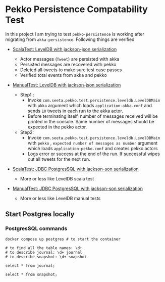 # Pekko Persistence Compatability Test

In this project I am trying to test `pekko-persistence` is working after migrating from `akka-persistence`. Following
things are verified

- [ScalaTest: LevelDB with jackson-json serialization](./src/test/scala/com/seeta/pekko/test/persistence/leveldb/LevelDBSpec.scala)
    - Actor messages (`Tweet`) are persisted with akka
    - Persisted messages are recovered with pekko
    - Deleted all tweets to make sure test case passes
    - Verified total events from akka and pekko
- [ManualTest: LevelDB with jackson-json serialization](./src/main/scala/com/seeta/pekko/test/persistence/leveldb/LevelDBMain.scala)
    - Step1 :
        - Invoke `com.seeta.pekko.test.persistence.leveldb.LevelDBMain` with `akka` argument which
          loads `application-akka.conf`
          and sends `10` tweets in each run to the akka actor.
        - Before terminating itself, number of messages received will be printed in the console. Same number of messages
          should be expected in the pekko actor.
    - Step2:
        - Invoke `com.seeta.pekko.test.persistence.leveldb.LevelDBMain` with `pekko`
          , `expected number of messages as number` argument which loads `application-pekko.conf` and creates pekko
          actors
        - Logs error or success at the end of the run. If successful wipes out all tweets for the next run.

- [ScalaTest: JDBC PostgresSQL with jackson-son serialization](./src/test/scala/com/seeta/pekko/test/persistence/jdbc/PostgresSQLPersistenceSpec.scala)
    - More or less like LevelDB scala test
- [ManualTest: JDBC PostgresSQL with jackson-son serialization](./src/main/scala/com/seeta/pekko/test/persistence/jdbc/PostgresSQLMain.scala)
    - More or less like LevelDB manual tests

## Start Postgres locally

### PostgresSQL commands

```shell
docker compose up postgres # to start the container

# to find all the table names: \d+
# to describe journal: \d+ journal
# to describe snapshot: \d+ snapshot

select * from journal;

select * from snapshot;
```